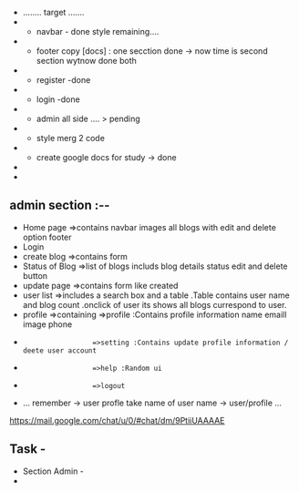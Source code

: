 - ........ target .......
- - navbar - done style remaining....
- - footer copy [docs] : one secction done -> now time is second section wytnow done both
- - register -done
- - login -done
- - admin all side .... > pending
- - style merg 2 code
- - create google docs for study -> done
- 
- 
##  admin section :--

- Home page =>contains navbar images all blogs with edit and delete option footer
- Login
- create blog =>contains form
- Status of Blog =>list of blogs includs blog details status edit and delete button
- update page =>contains form like created
- user list =>includes a search box and a table .Table contains user name and blog count .onclick of user its shows all blogs currespond to user.
- profile =>containing =>profile :Contains profile information name emaill image phone
-                      =>setting :Contains update profile information / deete user account
-                      =>help :Random ui
-                      =>logout

- ... remember -> user profle take name of user name -> user/profile ...


https://mail.google.com/chat/u/0/#chat/dm/9PtiiUAAAAE


##   Task - 
 - Section Admin -
 - 
